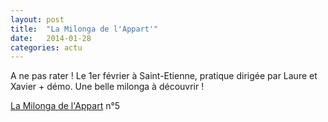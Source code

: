 ```yaml
---
layout: post
title:  "La Milonga de l'Appart'"
date:   2014-01-28
categories: actu
---
```

A ne pas rater ! Le 1er février à Saint-Etienne, pratique dirigée par Laure et Xavier + démo. Une belle milonga à découvrir !

[La Milonga de l'Appart](https://www.facebook.com/events/353791448092237/) n°5
